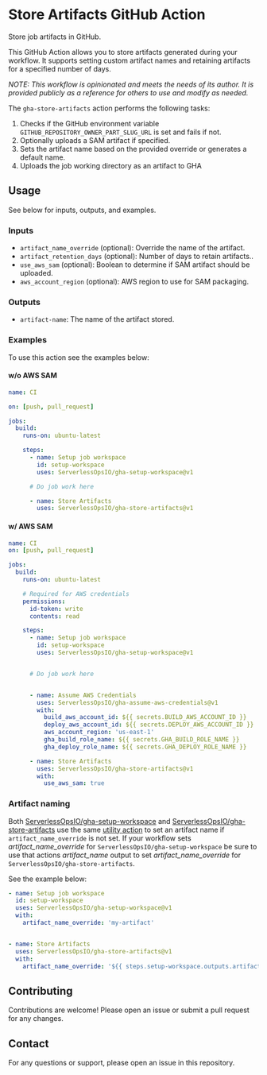 # Store Artifacts GitHub Action

Store job artifacts in GitHub.

This GitHub Action allows you to store artifacts generated during your workflow. It supports setting custom artifact names and retaining artifacts for a specified number of days.

_*NOTE: This workflow is opinionated and meets the needs of its author. It is provided publicly as a reference for others to use and modify as needed.*_

The `gha-store-artifacts` action performs the following tasks:
1. Checks if the GitHub environment variable `GITHUB_REPOSITORY_OWNER_PART_SLUG_URL` is set and fails if not.
2. Optionally uploads a SAM artifact if specified.
3. Sets the artifact name based on the provided override or generates a default name.
4. Uploads the job working directory as an artifact to GHA

## Usage
See below for inputs, outputs, and examples.

### Inputs

- `artifact_name_override` (optional): Override the name of the artifact.
- `artifact_retention_days` (optional): Number of days to retain artifacts..
- `use_aws_sam` (optional): Boolean to determine if SAM artifact should be uploaded.
- `aws_account_region` (optional): AWS region to use for SAM packaging.

### Outputs

- `artifact-name`: The name of the artifact stored.

### Examples
To use this action see the examples below:

#### w/o AWS SAM
```yaml
name: CI

on: [push, pull_request]

jobs:
  build:
    runs-on: ubuntu-latest

    steps:
      - name: Setup job workspace
        id: setup-workspace
        uses: ServerlessOpsIO/gha-setup-workspace@v1

      # Do job work here

      - name: Store Artifacts
        uses: ServerlessOpsIO/gha-store-artifacts@v1
```

#### w/ AWS SAM
```yaml
name: CI
on: [push, pull_request]

jobs:
  build:
    runs-on: ubuntu-latest

    # Required for AWS credentials
    permissions:
      id-token: write
      contents: read

    steps:
      - name: Setup job workspace
        id: setup-workspace
        uses: ServerlessOpsIO/gha-setup-workspace@v1


      # Do job work here


      - name: Assume AWS Credentials
        uses: ServerlessOpsIO/gha-assume-aws-credentials@v1
        with:
          build_aws_account_id: ${{ secrets.BUILD_AWS_ACCOUNT_ID }}
          deploy_aws_account_id: ${{ secrets.DEPLOY_AWS_ACCOUNT_ID }}
          aws_account_region: 'us-east-1'
          gha_build_role_name: ${{ secrets.GHA_BUILD_ROLE_NAME }}
          gha_deploy_role_name: ${{ secrets.GHA_DEPLOY_ROLE_NAME }}

      - name: Store Artifacts
        uses: ServerlessOpsIO/gha-store-artifacts@v1
        with:
          use_aws_sam: true

```

### Artifact naming

Both [ServerlessOpsIO/gha-setup-workspace](https://github.com/ServerlessOpsIO/gha-setup-workspace) and [ServerlessOpsIO/gha-store-artifacts](https://github.com/ServerlessOpsIO/gha-store-artifacts) use the same [utility action](https://github.com/ServerlessOpsIO/gha-artifact-name) to set an artifact name if `artifact_name_override` is not set. If your workflow sets _artifact_name_override_ for `ServerlessOpsIO/gha-setup-workspace` be sure to use that actions _artifact_name_ output to set _artifact_name_override_ for `ServerlessOpsIO/gha-store-artifacts`.

See the example below:

```yaml
- name: Setup job workspace
  id: setup-workspace
  uses: ServerlessOpsIO/gha-setup-workspace@v1
  with:
    artifact_name_override: 'my-artifact'


- name: Store Artifacts
  uses: ServerlessOpsIO/gha-store-artifacts@v1
  with:
    artifact_name_override: '${{ steps.setup-workspace.outputs.artifact_name }}'
```

## Contributing

Contributions are welcome! Please open an issue or submit a pull request for any changes.

## Contact

For any questions or support, please open an issue in this repository.
